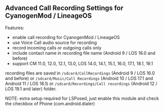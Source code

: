 ## Advanced Call Recording Settings for CyanogenMod / LineageOS

Features:

* enable call recording for CyanogenMod / LineageOS
* use Voice Call audio source for recording
* record incoming calls or outgoing calls only
* include contact name in recording file name (Android 9 / LOS 16.0  and before)
* support CM 11.0, 12.0, 12.1, 13.0, LOS 14.0, 14.1, 15.1, 16.0, 17.1, 18.1, 19.1

recording files are saved in
`/sdcard/CallRecordings` (Android 9 / LOS 16.0 and before)
or `/sdcard/Music/Call Recordings` (Android 10 / LOS 17.1 and Android 11 / LOS 18.1)
or `/sdcard/Recordings/Call recordings` (Android 12 / LOS 19.1 and later)
folder.

NOTE: extra setup required for LSPosed,
just enable this module and
check the checkbox of Phone (com.android.dialer)
